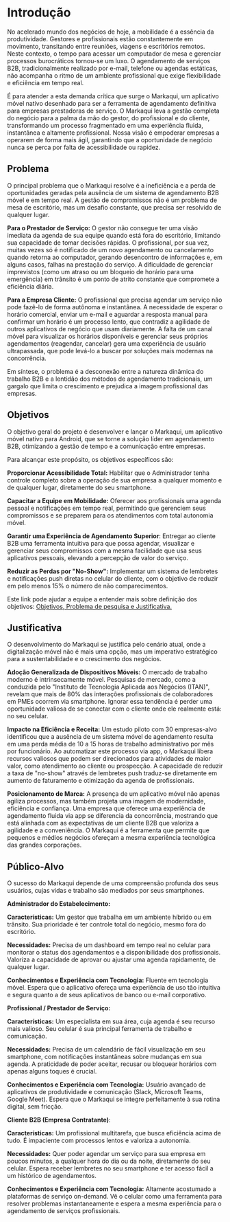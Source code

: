 # Introdução

No acelerado mundo dos negócios de hoje, a mobilidade é a essência da produtividade. Gestores e profissionais estão constantemente em movimento, transitando entre reuniões, viagens e escritórios remotos. Neste contexto, o tempo para acessar um computador de mesa e gerenciar processos burocráticos tornou-se um luxo. O agendamento de serviços B2B, tradicionalmente realizado por e-mail, telefone ou agendas estáticas, não acompanha o ritmo de um ambiente profissional que exige flexibilidade e eficiência em tempo real.

É para atender a esta demanda crítica que surge o Markaqui, um aplicativo móvel nativo desenhado para ser a ferramenta de agendamento definitiva para empresas prestadoras de serviço. O Markaqui leva a gestão completa do negócio para a palma da mão do gestor, do profissional e do cliente, transformando um processo fragmentado em uma experiência fluida, instantânea e altamente profissional. Nossa visão é empoderar empresas a operarem de forma mais ágil, garantindo que a oportunidade de negócio nunca se perca por falta de acessibilidade ou rapidez.



## Problema
O principal problema que o Markaqui resolve é a ineficiência e a perda de oportunidades geradas pela ausência de um sistema de agendamento B2B móvel e em tempo real. A gestão de compromissos não é um problema de mesa de escritório, mas um desafio constante, que precisa ser resolvido de qualquer lugar.


**Para o Prestador de Serviço:** O gestor não consegue ter uma visão imediata da agenda de sua equipe quando está fora do escritório, limitando sua capacidade de tomar decisões rápidas. O profissional, por sua vez, muitas vezes só é notificado de um novo agendamento ou cancelamento quando retorna ao computador, gerando desencontro de informações e, em alguns casos, falhas na prestação do serviço. A dificuldade de gerenciar imprevistos (como um atraso ou um bloqueio de horário para uma emergência) em trânsito é um ponto de atrito constante que compromete a eficiência diária.


**Para a Empresa Cliente:** O profissional que precisa agendar um serviço não pode fazê-lo de forma autônoma e instantânea. A necessidade de esperar o horário comercial, enviar um e-mail e aguardar a resposta manual para confirmar um horário é um processo lento, que contradiz a agilidade de outros aplicativos de negócio que usam diariamente. A falta de um canal móvel para visualizar os horários disponíveis e gerenciar seus próprios agendamentos (reagendar, cancelar) gera uma experiência de usuário ultrapassada, que pode levá-lo a buscar por soluções mais modernas na concorrência.


Em síntese, o problema é a desconexão entre a natureza dinâmica do trabalho B2B e a lentidão dos métodos de agendamento tradicionais, um gargalo que limita o crescimento e prejudica a imagem profissional das empresas.


## Objetivos

O objetivo geral do projeto é desenvolver e lançar o Markaqui, um aplicativo móvel nativo para Android, que se torne a solução líder em agendamento B2B, otimizando a gestão de tempo e a comunicação entre empresas.

Para alcançar este propósito, os objetivos específicos são:

**Proporcionar Acessibilidade Total:** Habilitar que o Administrador tenha controle completo sobre a operação de sua empresa a qualquer momento e de qualquer lugar, diretamente do seu smartphone.

**Capacitar a Equipe em Mobilidade:** Oferecer aos profissionais uma agenda pessoal e notificações em tempo real, permitindo que gerenciem seus compromissos e se preparem para os atendimentos com total autonomia móvel.

**Garantir uma Experiência de Agendamento Superior**: Entregar ao cliente B2B uma ferramenta intuitiva para que possa agendar, visualizar e gerenciar seus compromissos com a mesma facilidade que usa seus aplicativos pessoais, elevando a percepção de valor do serviço.

**Reduzir as Perdas por "No-Show":** Implementar um sistema de lembretes e notificações push diretas no celular do cliente, com o objetivo de reduzir em pelo menos 15% o número de não comparecimentos.

 
Este link pode ajudar a equipe a entender mais sobre definição dos objetivos: [Objetivos, Problema de pesquisa e Justificativa.](https://medium.com/@versioparole/objetivos-problema-de-pesquisa-e-justificativa-c98c8233b9c3)

## Justificativa

O desenvolvimento do Markaqui se justifica pelo cenário atual, onde a digitalização móvel não é mais uma opção, mas um imperativo estratégico para a sustentabilidade e o crescimento dos negócios.

**Adoção Generalizada de Dispositivos Móveis:** O mercado de trabalho moderno é intrinsecamente móvel. Pesquisas de mercado, como a conduzida pelo "Instituto de Tecnologia Aplicada aos Negócios (ITAN)", revelam que mais de 80% das interações profissionais de colaboradores em PMEs ocorrem via smartphone. Ignorar essa tendência é perder uma oportunidade valiosa de se conectar com o cliente onde ele realmente está: no seu celular.

**Impacto na Eficiência e Receita:** Um estudo piloto com 30 empresas-alvo identificou que a ausência de um sistema móvel de agendamento resulta em uma perda média de 10 a 15 horas de trabalho administrativo por mês por funcionário. Ao automatizar este processo via app, o Markaqui libera recursos valiosos que podem ser direcionados para atividades de maior valor, como atendimento ao cliente ou prospecção. A capacidade de reduzir a taxa de "no-show" através de lembretes push traduz-se diretamente em aumento de faturamento e otimização da agenda de profissionais.

**Posicionamento de Marca:** A presença de um aplicativo móvel não apenas agiliza processos, mas também projeta uma imagem de modernidade, eficiência e confiança. Uma empresa que oferece uma experiência de agendamento fluida via app se diferencia da concorrência, mostrando que está alinhada com as expectativas de um cliente B2B que valoriza a agilidade e a conveniência. O Markaqui é a ferramenta que permite que pequenos e médios negócios ofereçam a mesma experiência tecnológica das grandes corporações.



## Público-Alvo

O sucesso do Markaqui depende de uma compreensão profunda dos seus usuários, cujas vidas e trabalho são mediados por seus smartphones.


**Administrador do Estabelecimento:**

**Características:** Um gestor que trabalha em um ambiente híbrido ou em trânsito. Sua prioridade é ter controle total do negócio, mesmo fora do escritório.

**Necessidades:** Precisa de um dashboard em tempo real no celular para monitorar o status dos agendamentos e a disponibilidade dos profissionais. Valoriza a capacidade de aprovar ou ajustar uma agenda rapidamente, de qualquer lugar.

**Conhecimentos e Experiência com Tecnologia:** Fluente em tecnologia móvel. Espera que o aplicativo ofereça uma experiência de uso tão intuitiva e segura quanto a de seus aplicativos de banco ou e-mail corporativo.


**Profissional / Prestador de Serviço:**

**Características:** Um especialista em sua área, cuja agenda é seu recurso mais valioso. Seu celular é sua principal ferramenta de trabalho e comunicação.

**Necessidades:** Precisa de um calendário de fácil visualização em seu smartphone, com notificações instantâneas sobre mudanças em sua agenda. A praticidade de poder aceitar, recusar ou bloquear horários com apenas alguns toques é crucial.

**Conhecimentos e Experiência com Tecnologia:** Usuário avançado de aplicativos de produtividade e comunicação (Slack, Microsoft Teams, Google Meet). Espera que o Markaqui se integre perfeitamente à sua rotina digital, sem fricção.


**Cliente B2B (Empresa Contratante)**:

**Características:** Um profissional multitarefa, que busca eficiência acima de tudo. É impaciente com processos lentos e valoriza a autonomia.

**Necessidades:** Quer poder agendar um serviço para sua empresa em poucos minutos, a qualquer hora do dia ou da noite, diretamente do seu celular. Espera receber lembretes no seu smartphone e ter acesso fácil a um histórico de agendamentos.

**Conhecimentos e Experiência com Tecnologia:** Altamente acostumado a plataformas de serviço on-demand. Vê o celular como uma ferramenta para resolver problemas instantaneamente e espera a mesma experiência para o agendamento de serviços profissionais.


